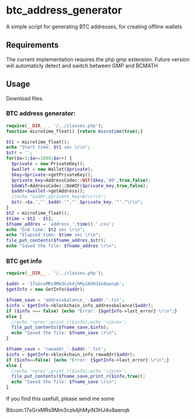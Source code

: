 # btc_address_generator

A simple script for generating BTC addresses, for creating offline wallets

## Requirements 

The current implementation requires the php gmp extension.  Future version will automaticly detect and switch between GMP and BCMATH

## Usage

Download files. 

### BTC address generator:

```PHP
require(__DIR__ . '/../classes.php');
function microtime_float() {return microtime(true);}

$t1 = microtime_float();
echo "Start time: $t1 sec \r\n";
$str = '';
for($a=1;$a<=1000;$a++) {
  $private = new PrivateKey();
  $wallet = new Wallet($private);
  $key=$private->getPrivateKey();
  $private_key=AddressCodec::WIF($key,'80',true,false);
  $deWif=AddressCodec::DeWIF($private_key,true,false);
  $addr=$wallet->getAddress();
  //echo "$addr,$private_key<br>\r\n";
  $str.=$a.',"'.$addr.'","'.$private_key.'"'."\r\n";
}
$t2 = microtime_float();
$time = $t2 - $t1;
$fname_addres = 'address_'.time().'.csv';
echo "End time: $t2 sec \r\n";
echo "Elapsed time: $time sec \r\n";
file_put_contents($fname_addres,$str);
echo "Saved the file: $fname_addres \r\n";
```

### BTC get info

```PHP
require(__DIR__ . '/../classes.php');

$addr = '17sGrxMRs9Mm3nzk4jhMyiN3HJ4o8aenqk';
$getInfo = new GetInfo($addr);

$fname_save = 'addressbalance_'.$addr.'.txt';
$info = $getInfo->blockchain_info_addressbalance($addr);
if ($info === false) {echo "Error: {$getInfo->last_error} \r\n";}
else {
  //echo '<pre>';print_r($info);echo '</pre>';
  file_put_contents($fname_save,$info);
  echo "Saved the file: $fname_save \r\n";
}

$fname_save = 'rawaddr_'.$addr.'.txt';
$info = $getInfo->blockchain_info_rawaddr($addr);
if ($info==false) {echo "Error: {$getInfo->last_error} \r\n";}
else {
  //echo '<pre>';print_r($info);echo '</pre>';
  file_put_contents($fname_save,print_r($info,true));
  echo "Saved the file: $fname_save \r\n";
}
```

If you find this usefull, please send me some

Bitcoin:17sGrxMRs9Mm3nzk4jhMyiN3HJ4o8aenqk
